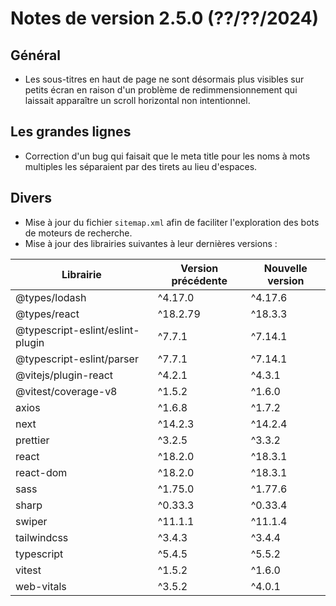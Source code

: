 # Notes de version 2.5.0 (??/??/2024)

## Général

- Les sous-titres en haut de page ne sont désormais plus visibles sur petits écran en raison d'un problème de redimmensionnement qui laissait apparaître un scroll horizontal non intentionnel.

## Les grandes lignes

- Correction d'un bug qui faisait que le meta title pour les noms à mots multiples les séparaient par des tirets au lieu d'espaces.

## Divers

- Mise à jour du fichier `sitemap.xml` afin de faciliter l'exploration des bots de moteurs de recherche.
- Mise à jour des librairies suivantes à leur dernières versions :

| Librairie                        | Version précédente | Nouvelle version |
| -------------------------------- | ------------------ | ---------------- |
| @types/lodash                    | ^4.17.0            | ^4.17.6          |
| @types/react                     | ^18.2.79           | ^18.3.3          |
| @typescript-eslint/eslint-plugin | ^7.7.1             | ^7.14.1          |
| @typescript-eslint/parser        | ^7.7.1             | ^7.14.1          |
| @vitejs/plugin-react             | ^4.2.1             | ^4.3.1           |
| @vitest/coverage-v8              | ^1.5.2             | ^1.6.0           |
| axios                            | ^1.6.8             | ^1.7.2           |
| next                             | ^14.2.3            | ^14.2.4          |
| prettier                         | ^3.2.5             | ^3.3.2           |
| react                            | ^18.2.0            | ^18.3.1          |
| react-dom                        | ^18.2.0            | ^18.3.1          |
| sass                             | ^1.75.0            | ^1.77.6          |
| sharp                            | ^0.33.3            | ^0.33.4          |
| swiper                           | ^11.1.1            | ^11.1.4          |
| tailwindcss                      | ^3.4.3             | ^3.4.4           |
| typescript                       | ^5.4.5             | ^5.5.2           |
| vitest                           | ^1.5.2             | ^1.6.0           |
| web-vitals                       | ^3.5.2             | ^4.0.1           |
